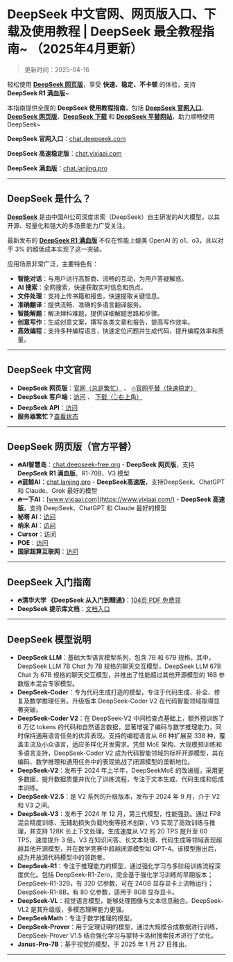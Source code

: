 # DeepSeek 中文官网、网页版入口、下载及使用教程 | DeepSeek 最全教程指南~ （2025年4月更新）

> 更新时间：2025-04-16               

轻松使用 [**DeepSeek 网页版**](https://chat.yixiaai.com)，享受 **快速、稳定、不卡顿** 的体验，支持 **DeepSeek R1 满血版**~

本指南提供全面的 **DeepSeek 使用教程指南**，包括 [**DeepSeek 官网入口**](https://chat.lanjing.pro)、[**DeepSeek 网页版**](https://chat.yixiaai.com)、[**DeepSeek 下载**](https://chat.lanjing.pro) 和 [**DeepSeek 平替网站**](https://chat.yixiaai.com)，助力顺畅使用 DeepSeek~

**DeepSeek 官网入口**：[chat.deepseek.com](https://chat.deepseek.com)

**DeepSeek 高速稳定版**：[chat.yixiaai.com](https://chat.yixiaai.com)

**DeepSeek 满血版**：[chat.lanjing.pro](https://chat.lanjing.pro)

---

## DeepSeek 是什么？

[**DeepSeek**](https://chat.yixiaai.com) 是由中国AI公司深度求索（DeepSeek）自主研发的AI大模型，以其开源、轻量化和强大的多场景能力广受关注。

最新发布的 [**DeepSeek R1 满血版**](https://chat.yixiaai.com) 不仅在性能上媲美 OpenAI 的 o1、o3，且以对手 3% 的超低成本实现了这一突破。

应用场景非常广泛，主要特色有：

- **智能对话**：与用户进行高智商、流畅的互动，为用户答疑解惑。
- **AI 搜索**：全网搜索，快速获取实时信息和热点。
- **文件处理**：支持上传书籍和报告，快速提取关键信息。
- **准确翻译**：提供流畅、准确的多语言翻译服务。
- **智能解题**：解决理科难题，提供详细解题思路和步骤。
- **创意写作**：生成创意文案，撰写各类文章和报告，提高写作效率。
- **高效编程**：支持多种编程语言，快速定位问题并生成代码，提升编程效率和质量。

---

## DeepSeek 中文官网

* **DeepSeek 网页版**：[官网（总是繁忙）](https://www.deepseek.com/) 、 [🔥官网平替（快速稳定）](https://chat.yixiaai.com)
* **DeepSeek 客户端**：[访问](https://download.deepseek.com/app/) 、 [下载（👆右上角）](https://chat.yixiaai.com)
* **DeepSeek API**：[访问](https://platform.deepseek.com/)
* **服务器繁忙？**[查看状态](https://status.deepseek.com/)

---

## DeepSeek 网页版（官方平替）

* **🔥AI智慧岛**：[chat.deepseek-free.org](https://chat.yixiaai.com/) - **DeepSeek 网页版**，支持 **DeepSeek R1 满血版**、R1-70B、V3 模型
* **🔥蓝鲸AI：**[chat.lanjing.pro](https://chat.lanjing.pro/) - **DeepSeek高速版**，支持DeepSeek、ChatGPT 和 Claude、Grok 最好的模型
* **🔥一下AI**：[www.yixiaai.com](https://www.yixiaai.com/) - **DeepSeek 高速版**，支持 DeepSeek、ChatGPT 和 Claude 最好的模型
* **秘塔 AI**：[访问](https://metaso.cn/)
* **纳米 AI**：[访问](https://www.n.cn/)
* **Cursor**：[访问](https://www.cursor.com/)
* **POE**：[访问](https://poe.com/DeepSeek-R1)
* **国家超算互联网**：[访问](https://chat.scnet.cn/)

---

## DeepSeek 入门指南

* **🔥清华大学 《DeepSeek 从入门到精通》**：[104页 PDF 免费领](https://mp.weixin.qq.com/s/urum7plpWBxFPlBEnLNaLA)
* **DeepSeek 提示库文档**：[文档入口](https://api-docs.deepseek.com/zh-cn/prompt-library/)

---

## DeepSeek 模型说明

- **DeepSeek LLM**：基础大型语言模型系列，包含 7B 和 67B 规格。其中，DeepSeek LLM 7B Chat 为 7B 规格的聊天交互模型，DeepSeek LLM 67B Chat 为 67B 规格的聊天交互模型，并推出了性能超过其他开源模型的 16B 参数版本混合专家模型。
- **DeepSeek-Coder**：专为代码生成打造的模型，专注于代码生成、补全、修复及数学推理任务。升级版本 DeepSeek-Coder V2 在代码智能领域取得显著突破。
- **DeepSeek-Coder V2**：在 DeepSeek-V2 中间检查点基础上，额外预训练了 6 万亿 tokens 的代码和自然语言数据，显著增强了编码与数学推理能力，同时保持通用语言任务的优异表现。支持的编程语言从 86 种扩展至 338 种，覆盖主流及小众语言，适应多样化开发需求。凭借 MoE 架构、大规模预训练和多语言支持，DeepSeek-Coder V2 成为代码智能领域的标杆开源模型，其在编码、数学推理和通用任务中的表现挑战了闭源模型的垄断地位。
- **DeepSeek-V2**：发布于 2024 年上半年，DeepSeekMoE 的改进版，采用更多数据，提升数据质量并优化了训练流程，专注于文本生成、代码生成和低成本训练。
- **DeepSeek-V2.5**：是 V2 系列的升级版本，发布于 2024 年 9 月，介于 V2 和 V3 之间。
- **DeepSeek-V3**：发布于 2024 年 12 月，第三代模型，性能强劲。通过 FP8 混合精度训练、无辅助损失负载均衡等技术创新，V3 实现了高效训练与推理，并支持 128K 长上下文处理。生成速度从 V2 的 20 TPS 提升至 60 TPS，速度提升 3 倍。V3 在知识问答、长文本处理、代码生成等领域表现超越其他开源模型，并在数学竞赛中超越闭源模型如 GPT-4。该模型推出后，成为开放源代码模型中的领跑者。
- **DeepSeek-R1**：专注于推理能力的模型，通过强化学习与多阶段训练流程深度优化。包括 DeepSeek-R1-Zero，完全基于强化学习训练的早期版本；DeepSeek-R1-32B，有 320 亿参数，可在 24GB 显存显卡上流畅运行；DeepSeek-R1-8B，有 80 亿参数，适用于 8GB 显存显卡。
- **DeepSeek-VL**：视觉语言模型，能够处理图像与文本信息融合。DeepSeek-VL2 是其升级版，多模态理解能力更强。
- **DeepSeekMath**：专注于数学推理的模型。
- **DeepSeek-Prover**：用于定理证明的模型，通过大规模合成数据进行训练，DeepSeek-Prover V1.5 结合强化学习与蒙特卡洛树搜索技术进行了优化。
- **Janus-Pro-7B**：基于视觉的模型，于 2025 年 1 月 27 日推出。

---
